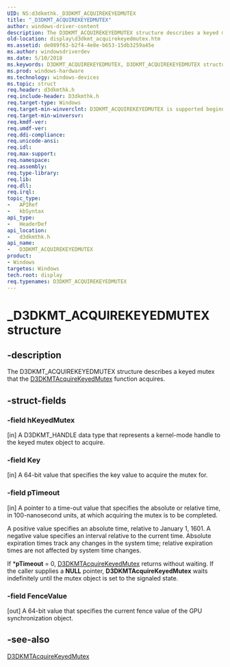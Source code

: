 ```yaml
---
UID: NS:d3dkmthk._D3DKMT_ACQUIREKEYEDMUTEX
title: "_D3DKMT_ACQUIREKEYEDMUTEX"
author: windows-driver-content
description: The D3DKMT_ACQUIREKEYEDMUTEX structure describes a keyed mutex that the D3DKMTAcquireKeyedMutex function acquires.
old-location: display\d3dkmt_acquirekeyedmutex.htm
ms.assetid: de089f63-b2f4-4e8e-b653-15db3259a45e
ms.author: windowsdriverdev
ms.date: 5/10/2018
ms.keywords: D3DKMT_ACQUIREKEYEDMUTEX, D3DKMT_ACQUIREKEYEDMUTEX structure [Display Devices], OpenGL_Structs_114ed313-61ac-4c09-97fa-8b47a0aa40d1.xml, _D3DKMT_ACQUIREKEYEDMUTEX, d3dkmthk/D3DKMT_ACQUIREKEYEDMUTEX, display.d3dkmt_acquirekeyedmutex
ms.prod: windows-hardware
ms.technology: windows-devices
ms.topic: struct
req.header: d3dkmthk.h
req.include-header: D3dkmthk.h
req.target-type: Windows
req.target-min-winverclnt: D3DKMT_ACQUIREKEYEDMUTEX is supported beginning with the Windows 7 operating system.
req.target-min-winversvr: 
req.kmdf-ver: 
req.umdf-ver: 
req.ddi-compliance: 
req.unicode-ansi: 
req.idl: 
req.max-support: 
req.namespace: 
req.assembly: 
req.type-library: 
req.lib: 
req.dll: 
req.irql: 
topic_type:
-	APIRef
-	kbSyntax
api_type:
-	HeaderDef
api_location:
-	d3dkmthk.h
api_name:
-	D3DKMT_ACQUIREKEYEDMUTEX
product:
- Windows
targetos: Windows
tech.root: display
req.typenames: D3DKMT_ACQUIREKEYEDMUTEX
---
```


# _D3DKMT_ACQUIREKEYEDMUTEX structure


## -description


The D3DKMT_ACQUIREKEYEDMUTEX structure describes a keyed mutex that the <a href="https://msdn.microsoft.com/library/windows/hardware/ff546732">D3DKMTAcquireKeyedMutex</a> function acquires. 


## -struct-fields




### -field hKeyedMutex

[in] A D3DKMT_HANDLE data type that represents a kernel-mode handle to the keyed mutex object to acquire. 


### -field Key

[in] A 64-bit value that specifies the key value to acquire the mutex for. 


### -field pTimeout

[in] A pointer to a time-out value that specifies the absolute or relative time, in 100-nanosecond units, at which acquiring the mutex is to be completed. 

A positive value specifies an absolute time, relative to January 1, 1601. A negative value specifies an interval relative to the current time. Absolute expiration times track any changes in the system time; relative expiration times are not affected by system time changes. 

If *<b>pTimeout</b> = 0, <a href="https://msdn.microsoft.com/library/windows/hardware/ff546732">D3DKMTAcquireKeyedMutex</a> returns without waiting. If the caller supplies a <b>NULL</b> pointer, <b>D3DKMTAcquireKeyedMutex</b> waits indefinitely until the mutex object is set to the signaled state. 


### -field FenceValue

[out] A 64-bit value that specifies the current fence value of the GPU synchronization object. 


## -see-also




<a href="https://msdn.microsoft.com/library/windows/hardware/ff546732">D3DKMTAcquireKeyedMutex</a>
 

 

